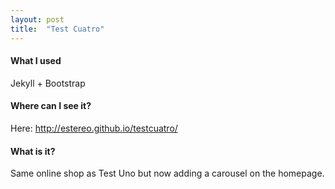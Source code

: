 ```yaml
---
layout: post
title:  "Test Cuatro"
---
```


<h4>What I used</h4>
<p>Jekyll + Bootstrap</p>
<h4>Where can I see it?</h4>
<p>Here: <a href="http://estereo.github.io/testcuatro/">http://estereo.github.io/testcuatro/</a></p>
<h4>What is it?</h4>
<p>Same online shop as Test Uno but now adding a carousel on the homepage.</p>